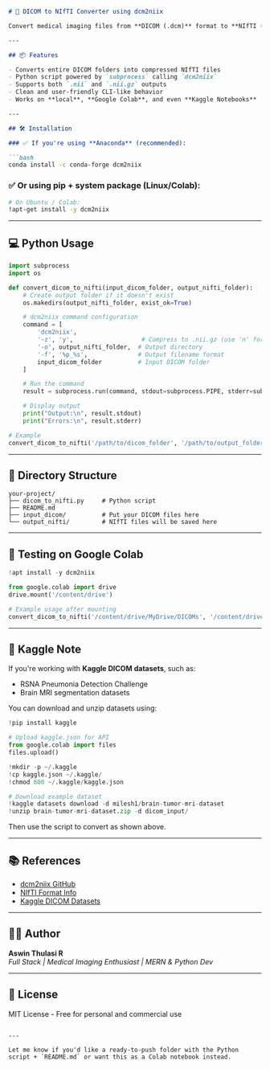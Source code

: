 

```markdown
# 🧠 DICOM to NIfTI Converter using dcm2niix

Convert medical imaging files from **DICOM (.dcm)** format to **NIfTI (.nii / .nii.gz)** using Python and the powerful **dcm2niix** tool. Ideal for MRI, CT scan research, and preprocessing pipelines in AI/ML models.

---

## 📦 Features

- Converts entire DICOM folders into compressed NIfTI files
- Python script powered by `subprocess` calling `dcm2niix`
- Supports both `.nii` and `.nii.gz` outputs
- Clean and user-friendly CLI-like behavior
- Works on **local**, **Google Colab**, and even **Kaggle Notebooks**

---

## 🛠 Installation

### ✅ If you're using **Anaconda** (recommended):

```bash
conda install -c conda-forge dcm2niix
```

### ✅ Or using **pip + system package (Linux/Colab)**:

```bash
# On Ubuntu / Colab:
!apt-get install -y dcm2niix
```

---

## 💻 Python Usage

```python
import subprocess
import os

def convert_dicom_to_nifti(input_dicom_folder, output_nifti_folder):
    # Create output folder if it doesn't exist
    os.makedirs(output_nifti_folder, exist_ok=True)

    # dcm2niix command configuration
    command = [
        'dcm2niix',
        '-z', 'y',                   # Compress to .nii.gz (use 'n' for .nii)
        '-o', output_nifti_folder,  # Output directory
        '-f', '%p_%s',              # Output filename format
        input_dicom_folder          # Input DICOM folder
    ]

    # Run the command
    result = subprocess.run(command, stdout=subprocess.PIPE, stderr=subprocess.PIPE, text=True)

    # Display output
    print("Output:\n", result.stdout)
    print("Errors:\n", result.stderr)

# Example
convert_dicom_to_nifti('/path/to/dicom_folder', '/path/to/output_folder')
```

---

## 📁 Directory Structure

```
your-project/
├── dicom_to_nifti.py     # Python script
├── README.md
├── input_dicom/          # Put your DICOM files here
└── output_nifti/         # NIfTI files will be saved here
```

---

## 🧪 Testing on Google Colab

```python
!apt install -y dcm2niix

from google.colab import drive
drive.mount('/content/drive')

# Example usage after mounting
convert_dicom_to_nifti('/content/drive/MyDrive/DICOMs', '/content/drive/MyDrive/NIfTI_Converted')
```

---

## 📌 Kaggle Note

If you're working with **Kaggle DICOM datasets**, such as:

- RSNA Pneumonia Detection Challenge
- Brain MRI segmentation datasets

You can download and unzip datasets using:

```python
!pip install kaggle

# Upload kaggle.json for API
from google.colab import files
files.upload()

!mkdir -p ~/.kaggle
!cp kaggle.json ~/.kaggle/
!chmod 600 ~/.kaggle/kaggle.json

# Download example dataset
!kaggle datasets download -d milesh1/brain-tumor-mri-dataset
!unzip brain-tumor-mri-dataset.zip -d dicom_input/
```

Then use the script to convert as shown above.

---

## 📚 References

- [dcm2niix GitHub](https://github.com/rordenlab/dcm2niix)
- [NIfTI Format Info](https://nifti.nimh.nih.gov/)
- [Kaggle DICOM Datasets](https://www.kaggle.com/datasets?search=dicom)

---

## 🧑‍💻 Author

**Aswin Thulasi R**  
_Full Stack | Medical Imaging Enthusiast | MERN & Python Dev_

---

## 📜 License

MIT License - Free for personal and commercial use

```

---

Let me know if you'd like a ready-to-push folder with the Python script + `README.md` or want this as a Colab notebook instead.
